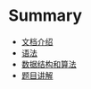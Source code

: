 # Summary

* [文档介绍](README.md)
* [语法](c1.language/README.md)
* [数据结构和算法](c2.datastructure/README.md)
* [题目讲解](c3.code/README.md)





